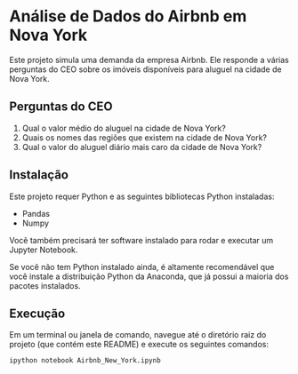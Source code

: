 # Análise de Dados do Airbnb em Nova York

Este projeto simula uma demanda da empresa Airbnb. Ele responde a várias perguntas do CEO sobre os imóveis disponíveis para aluguel na cidade de Nova York.

## Perguntas do CEO

1. Qual o valor médio do aluguel na cidade de Nova York?
2. Quais os nomes das regiões que existem na cidade de Nova York?
3. Qual o valor do aluguel diário mais caro da cidade de Nova York?

## Instalação

Este projeto requer Python e as seguintes bibliotecas Python instaladas:

- Pandas
- Numpy

Você também precisará ter software instalado para rodar e executar um Jupyter Notebook.

Se você não tem Python instalado ainda, é altamente recomendável que você instale a distribuição Python da Anaconda, que já possui a maioria dos pacotes instalados.

## Execução

Em um terminal ou janela de comando, navegue até o diretório raiz do projeto (que contém este README) e execute os seguintes comandos:

```bash
ipython notebook Airbnb_New_York.ipynb
